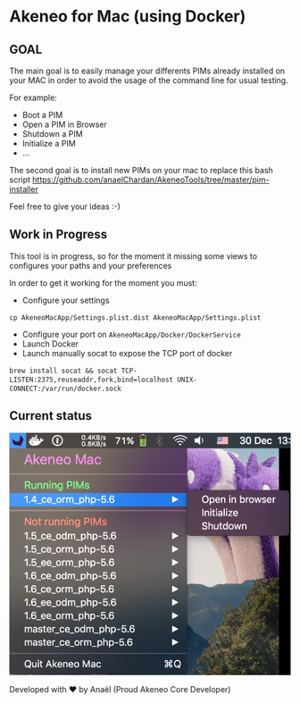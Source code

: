 # Akeneo for Mac (using Docker)

## GOAL

The main goal is to easily manage your differents PIMs already installed on your MAC in order to avoid the usage of the command line for usual testing.

For example:
- Boot a PIM
- Open a PIM in Browser
- Shutdown a PIM
- Initialize a PIM
- ...

The second goal is to install new PIMs on your mac to replace this bash script https://github.com/anaelChardan/AkeneoTools/tree/master/pim-installer

Feel free to give your ideas :-)

## Work in Progress

This tool is in progress, so for the moment it missing some views to configures your paths and your preferences

In order to get it working for the moment you must:

- Configure your settings
```
cp AkeneoMacApp/Settings.plist.dist AkeneoMacApp/Settings.plist
```
- Configure your port on `AkeneoMacApp/Docker/DockerService`
- Launch Docker
- Launch manually socat to expose the TCP port of docker 
```
brew install socat && socat TCP-LISTEN:2375,reuseaddr,fork,bind=localhost UNIX-CONNECT:/var/run/docker.sock
```

## Current status

![Current Status](/assets_doc/current_status.png)


Developed with :heart: by Anaël (Proud Akeneo Core Developer)